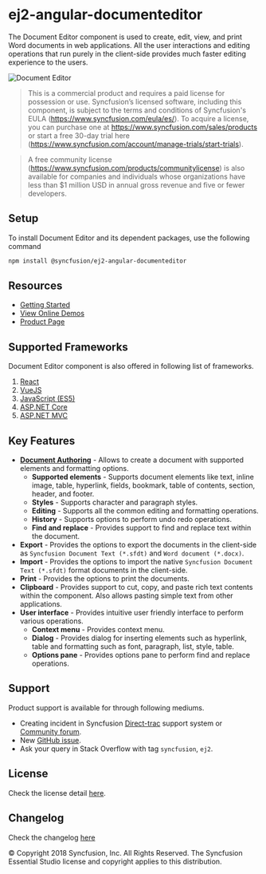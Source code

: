 # ej2-angular-documenteditor

The Document Editor component is used to create, edit, view, and print Word documents in web applications. All the user interactions and editing operations that run purely in the client-side provides much faster editing experience to the users.

![Document Editor](https://ej2.syncfusion.com/products/images/documenteditor/readme.gif)

> This is a commercial product and requires a paid license for possession or use. Syncfusion’s licensed software, including this component, is subject to the terms and conditions of Syncfusion's EULA (https://www.syncfusion.com/eula/es/). To acquire a license, you can purchase one at https://www.syncfusion.com/sales/products or start a free 30-day trial here (https://www.syncfusion.com/account/manage-trials/start-trials).

> A free community license (https://www.syncfusion.com/products/communitylicense) is also available for companies and individuals whose organizations have less than $1 million USD in annual gross revenue and five or fewer developers.


## Setup

To install Document Editor and its dependent packages, use the following command

```sh
npm install @syncfusion/ej2-angular-documenteditor
```

## Resources

* [Getting Started](https://ej2.syncfusion.com/angular/documentation/document-editor/getting-started?lang=typescript&utm_source=npm&utm_campaign=documenteditor)
* [View Online Demos](https://ej2.syncfusion.com/angular/demos/#/material/document-editor/default?utm_source=npm&utm_campaign=documenteditor)
* [Product Page](https://www.syncfusion.com/angular-ui-components/document-editor?utm_source=npm&utm_campaign=documenteditor)

## Supported Frameworks

Document Editor component is also offered in following list of frameworks.

1. [React](https://www.syncfusion.com/react-ui-components/document-editor?utm_source=npm&utm_campaign=documenteditor)
2. [VueJS](https://www.syncfusion.com/vue-ui-components/document-editor?utm_source=npm&utm_campaign=documenteditor)
3. [JavaScript (ES5)](https://www.syncfusion.com/javascript-ui-controls/document-editor?utm_source=npm&utm_campaign=documenteditor)
4. [ASP.NET Core](https://www.syncfusion.com/aspnet-core-ui-controls/document-editor?utm_source=npm&utm_campaign=documenteditor)
5. [ASP.NET MVC](https://www.syncfusion.com/aspnet-mvc-ui-controls/document-editor?utm_source=npm&utm_campaign=documenteditor)

## Key Features

* [**Document Authoring**](https://ej2.syncfusion.com/angular/demos/document-editor/default/index.html?utm_source=npm&utm_campaign=documenteditor#fabric) -  Allows to create a document with supported elements and formatting options.
  * **Supported elements** - Supports document elements like text, inline image, table, hyperlink, fields, bookmark, table of contents, section, header, and footer.
  * **Styles** - Supports character and paragraph styles.
  * **Editing** - Supports all the common editing and formatting operations.
  * **History** - Supports options to perform undo redo operations.
  * **Find and replace** - Provides support to find and replace text within the document.
* **Export** - Provides the options to export the documents in the client-side as `Syncfusion Document Text (*.sfdt)` and `Word document (*.docx)`.
* **Import** - Provides the options to import the native `Syncfusion Document Text (*.sfdt)` format documents in the client-side.
* **Print** - Provides the options to print the documents.
* **Clipboard** - Provides support to cut, copy, and paste rich text contents within the component. Also allows pasting simple text from other applications.
* **User interface** - Provides intuitive user friendly interface to perform various operations.
  * **Context menu** - Provides context menu.
  * **Dialog** - Provides dialog for inserting elements such as hyperlink, table and formatting such as font, paragraph, list, style, table.
  * **Options pane** - Provides options pane to perform find and replace operations.

## Support

Product support is available for through following mediums.

* Creating incident in Syncfusion [Direct-trac](https://www.syncfusion.com/support/directtrac/incidents?utm_source=npm&utm_campaign=documenteditor) support system or [Community forum](https://www.syncfusion.com/forums/angular-js2?utm_source=npm&utm_campaign=documenteditor).
* New [GitHub issue](https://github.com/syncfusion/ej2-angular-ui-components/issues/new?utm_source=npm&utm_campaign=documenteditor).
* Ask your query in Stack Overflow with tag `syncfusion`, `ej2`.

## License

Check the license detail [here](https://github.com/syncfusion/ej2-angular-ui-components/blob/master/license?utm_source=npm&utm_campaign=documenteditor).

## Changelog

Check the changelog [here](https://github.com/syncfusion/ej2-angular-ui-components/blob/master/components/documenteditor/CHANGELOG.md?utm_source=npm&utm_campaign=documenteditor)


© Copyright 2018 Syncfusion, Inc. All Rights Reserved. The Syncfusion Essential Studio license and copyright applies to this distribution.
